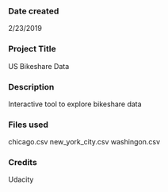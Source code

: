 ### Date created
2/23/2019

### Project Title
US Bikeshare Data

### Description
Interactive tool to explore bikeshare data

### Files used
chicago.csv
new_york_city.csv
washingon.csv

### Credits
Udacity
